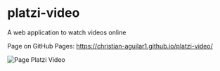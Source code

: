 # platzi-video

A web application to watch videos online

Page on GitHub Pages: https://christian-aguilar1.github.io/platzi-video/

<img src="./asstes/image-platzi-video.png" alt="Page Platzi Video"/>
